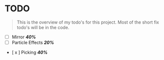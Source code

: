 # TODO
> This is the overview of my todo's for this project. Most of the short fix todo's will be in the code.

- [  ] Mirror ***40%***
- [  ] Particle Effects ***20%***
- [ x ] Picking ***40%*** 